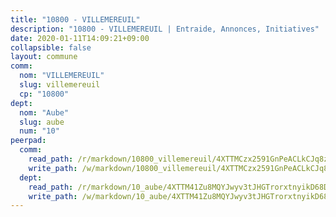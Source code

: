 ```yaml
---
title: "10800 - VILLEMEREUIL"
description: "10800 - VILLEMEREUIL | Entraide, Annonces, Initiatives"
date: 2020-01-11T14:09:21+09:00
collapsible: false
layout: commune
comm:
  nom: "VILLEMEREUIL"
  slug: villemereuil
  cp: "10800"
dept:
  nom: "Aube"
  slug: aube
  num: "10"
peerpad:
  comm:
    read_path: /r/markdown/10800_villemereuil/4XTTMCzx2591GnPeACLkCJq8zevqKFUz2iBboCJ16b7xFeJyZ
    write_path: /w/markdown/10800_villemereuil/4XTTMCzx2591GnPeACLkCJq8zevqKFUz2iBboCJ16b7xFeJyZ-K3TgTi8LhzLhkaq2RLqQcaAQbEgaC3Zi7QC5LHU1QyMmz9kR9cvJiEj1hMjVg2PNFamoY2oVU2BNQcDLiaG9swM831hCgGgdRGrPmcQqCRyfWsvV1jSR525qBtR4BkwpMYDBhHBR
  dept:
    read_path: /r/markdown/10_aube/4XTTM41Zu8MQYJwyv3tJHGTrorxtnyikD68DsVemyiZk3ThMz
    write_path: /w/markdown/10_aube/4XTTM41Zu8MQYJwyv3tJHGTrorxtnyikD68DsVemyiZk3ThMz-K3TgTmGUJaeXhcyrKr3gXoqmq82GkfYoTwSCbr39jXo2qoiz4eMZ1zWf94tEK8PkgCEQwZ6j878iec7q7nyW22BbTVtKr2C3mJwkjMoqhPxRA9brvyfx2cZBiMVgJntTtrf7GrDW
---
```



